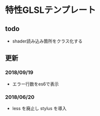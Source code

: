 # 特性GLSLテンプレート


## todo
- shader読み込み箇所をクラス化する


## 更新

### 2018/09/19
- エラー行数をes6で表示

### 2018/06/20
- less を廃止し stylus を導入

